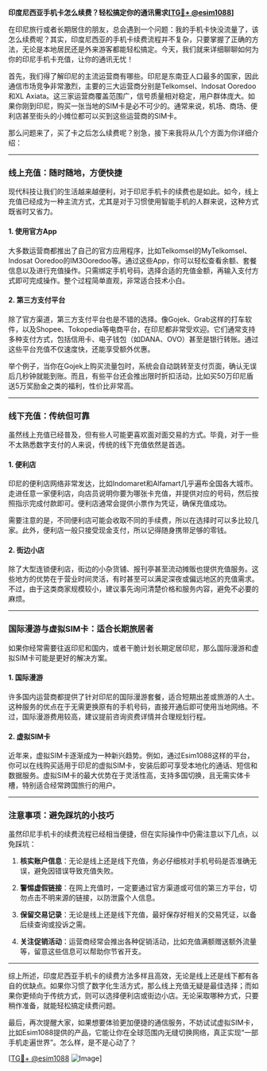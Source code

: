 **印度尼西亚手机卡怎么续费？轻松搞定你的通讯需求[[TG💪+ @esim1088](https://t.me/s/esim1088)]**

在印尼旅行或者长期居住的朋友，总会遇到一个问题：我的手机卡快没流量了，该怎么续费呢？其实，印度尼西亚的手机卡续费流程并不复杂，只要掌握了正确的方法，无论是本地居民还是外来游客都能轻松搞定。今天，我们就来详细聊聊如何为你的印尼手机卡充值，让你的通讯无忧！

首先，我们得了解印尼的主流运营商有哪些。印尼是东南亚人口最多的国家，因此通信市场竞争非常激烈，主要的三大运营商分别是Telkomsel、Indosat Ooredoo和XL Axiata。这三家运营商覆盖范围广，信号质量相对稳定，用户群体庞大。如果你刚到印尼，购买一张当地的SIM卡是必不可少的。通常来说，机场、商场、便利店甚至街头的小摊位都可以买到这些运营商的SIM卡。

那么问题来了，买了卡之后怎么续费呢？别急，接下来我将从几个方面为你详细介绍：

---

### **线上充值：随时随地，方便快捷**
现代科技让我们的生活越来越便利，对于印尼手机卡的续费也是如此。如今，线上充值已经成为一种主流方式，尤其是对于习惯使用智能手机的人群来说，这种方式既省时又省力。

#### **1. 使用官方App**
大多数运营商都推出了自己的官方应用程序，比如Telkomsel的MyTelkomsel、Indosat Ooredoo的IM3Ooredoo等。通过这些App，你可以轻松查看余额、套餐信息以及进行充值操作。只需绑定手机号码，选择合适的充值金额，再输入支付方式即可完成操作。整个过程简单直观，非常适合技术小白。

#### **2. 第三方支付平台**
除了官方渠道，第三方支付平台也是不错的选择。像Gojek、Grab这样的打车软件，以及Shopee、Tokopedia等电商平台，在印尼都非常受欢迎。它们通常支持多种支付方式，包括信用卡、电子钱包（如DANA、OVO）甚至是银行转账。通过这些平台充值不仅速度快，还能享受额外优惠。

举个例子，当你在Gojek上购买流量包时，系统会自动跳转至支付页面，确认无误后几秒钟就能到账。而且，有些平台还会推出限时折扣活动，比如买50万印尼盾送5万奖励金之类的福利，性价比非常高。

---

### **线下充值：传统但可靠**
虽然线上充值已经普及，但有些人可能更喜欢面对面交易的方式。毕竟，对于一些不太熟悉数字支付的人来说，传统的线下充值依然是首选。

#### **1. 便利店**
印尼的便利店网络非常发达，比如Indomaret和Alfamart几乎遍布全国各大城市。走进任意一家便利店，向店员说明你要为哪张卡充值，并提供对应的号码，然后按照指示完成付款即可。便利店通常会提供小票作为凭证，确保充值成功。

需要注意的是，不同便利店可能会收取不同的手续费，所以在选择时可以多比较几家。此外，便利店一般只接受现金支付，所以记得随身携带足够的零钱。

#### **2. 街边小店**
除了大型连锁便利店，街边的小杂货铺、报刊亭甚至流动摊贩也提供充值服务。这些地方的优势在于营业时间灵活，有时甚至可以满足深夜或偏远地区的充值需求。不过，由于这类商家规模较小，建议事先询问清楚价格和服务内容，避免不必要的麻烦。

---

### **国际漫游与虚拟SIM卡：适合长期旅居者**
如果你经常需要往返印尼和国内，或者干脆计划长期定居印尼，那么国际漫游和虚拟SIM卡可能是更好的解决方案。

#### **1. 国际漫游**
许多国内运营商都提供了针对印尼的国际漫游套餐，适合短期出差或旅游的人士。这种服务的优点在于无需更换原有的手机号码，直接开通后即可使用当地网络。不过，国际漫游费用较高，建议提前咨询资费详情并合理规划行程。

#### **2. 虚拟SIM卡**
近年来，虚拟SIM卡逐渐成为一种新兴趋势。例如，通过Esim1088这样的平台，你可以在线购买适用于印尼的虚拟SIM卡，安装后即可享受本地化的通话、短信和数据服务。虚拟SIM卡的最大优势在于灵活性高，支持多国切换，且无需实体卡槽，特别适合经常跨国旅行的用户。

---

### **注意事项：避免踩坑的小技巧**
虽然印尼手机卡的续费流程已经相当便捷，但在实际操作中仍需注意以下几点，以免踩坑：

1. **核实账户信息**：无论是线上还是线下充值，务必仔细核对手机号码是否准确无误，避免因错误导致充值失败。
   
2. **警惕虚假链接**：在网上充值时，一定要通过官方渠道或可信的第三方平台，切勿点击不明来源的链接，以防泄露个人信息。

3. **保留交易记录**：无论是线上还是线下充值，最好保存好相关的交易凭证，以备后续查询或投诉之需。

4. **关注促销活动**：运营商经常会推出各种促销活动，比如充值满额赠送额外流量等，留意这些信息可以帮助你节省开支。

---

综上所述，印度尼西亚手机卡的续费方法多样且高效，无论是线上还是线下都有各自的优缺点。如果你习惯了数字化生活方式，那么线上充值无疑是最佳选择；而如果你更倾向于传统方式，则可以选择便利店或街边小店。无论采取哪种方式，只要稍作准备，就能轻松搞定续费问题。

最后，再次提醒大家，如果想要体验更加便捷的通信服务，不妨试试虚拟SIM卡，比如Esim1088提供的产品，它能让你在全球范围内无缝切换网络，真正实现“一部手机走遍世界”。怎么样，是不是心动了？

[[TG💪+ @esim1088](https://t.me/s/esim1088) ![Image](https://i.postimg.cc/4NQfJmqS/Snipaste-2025-05-13-00-14-12.png)]